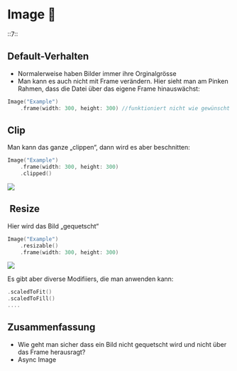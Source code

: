 # Image 🧩
::7::

## Default-Verhalten
- Normalerweise haben Bilder immer ihre Orginalgrösse
 - Man kann es auch nicht mit Frame verändern. Hier sieht man am Pinken Rahmen, dass die Datei über das eigene Frame hinauswächst:

```swift
Image("Example")
    .frame(width: 300, height: 300) //funktioniert nicht wie gewünscht
```

## Clip
Man kann das ganze „clippen“, dann wird es aber beschnitten:

```swift
Image("Example")
    .frame(width: 300, height: 300)
    .clipped()
```

![][image-1]

##  Resize

Hier wird das Bild „gequetscht“

```swift
Image("Example")
    .resizable()
    .frame(width: 300, height: 300)
```

![][image-2]

Es gibt aber diverse Modifiiers, die man anwenden kann: 

```swift
.scaledToFit()
.scaledToFill()
....
```

## Zusammenfassung
- Wie geht man sicher dass ein Bild nicht gequetscht wird und nicht über das Frame herausragt?
- Async Image


[image-1]:	assets/Bildschirmfoto%202022-07-26%20um%2012.51.37.png
[image-2]:	assets/Bildschirmfoto%202022-07-26%20um%2012.52.03.png